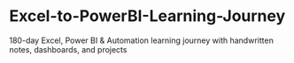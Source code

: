 # Excel-to-PowerBI-Learning-Journey
180-day Excel, Power BI &amp; Automation learning journey with handwritten notes, dashboards, and projects
